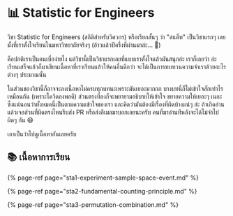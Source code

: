 # 📊 Statistic for Engineers

วิชา Statistic for Engineers \(สถิติสำหรับวิศวกร\) หรือเรียกสั้นๆ ว่า "สแต็ท" เป็นวิชาแรกๆ เลยมั้งที่เราตั้งใจเรียนในมหาวิทยาลัยจริงๆ \(อ้าวแล้วปีครึ่งที่ผ่านมาล่ะ… 🤔\)

คือปกติเราเป็นคนเบื่อง่ายไง แต่วิชานี้เป็นวิชาแรกเลยที่แบบเราตั้งใจแล้วมันสนุกอ่ะ เราก็เลยว่า อ่ะ เรียนเสร็จแล้วก็มาเขียนเนื้อหาที่เราเรียนแล้วให้คนอื่นดีกว่า จะได้เป็นการทบทวนความจำเราด้วยอะไรต่างๆ ประมาณนั้น

ในส่วนของวิชานี้ก็อาจจะลงเนื้อหาไม่ครบทุกบทนะเพราะมันเยอะมากกก บางบทนี่ก็ไม่เข้าใจสักเท่าไรเหมือนกัน \(เพราะโควิดลงพอดี\) ส่วนตรงที่ลงก็จะพยายามอธิบายให้เข้าใจ ขยายความให้เยอะๆ เนอะ ซึ่งแน่นอนว่าทั้งหมดนี้เป็นตามความเข้าใจของเรา และคิดว่ามันต้องมีเรื่องที่ผิดบ้างแน่ๆ ล่ะ ถ้าเกิดอ่านแล้วเจอส่วนที่ผิดตรงไหนรีบส่ง PR หรือส่งอีเมลมาบอกเลยนะครับ คนที่มาอ่านทีหลังจะได้ไม่จำไปผิดๆ กัน 😄

เอาเป็นว่าไปดูเนื้อหากันเลยครับ

## 📚 เนื้อหาการเรียน

{% page-ref page="sta1-experiment-sample-space-event.md" %}

{% page-ref page="sta2-fundamental-counting-principle.md" %}

{% page-ref page="sta3-permutation-combination.md" %}


